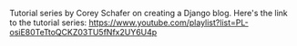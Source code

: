 Tutorial series by Corey Schafer on creating a Django blog.
Here's the link to the tutorial series: https://www.youtube.com/playlist?list=PL-osiE80TeTtoQCKZ03TU5fNfx2UY6U4p